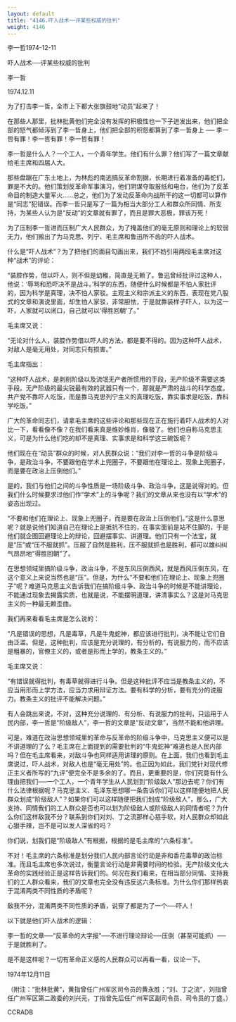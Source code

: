 ```yaml
---
layout: default
title: "4146.吓人战术──评某些权威的批判"
weight: 4146
---
```


李一哲1974-12-11

吓人战术──评某些权威的批判

李一哲

1974.12.11

为了打击李一哲，全市上下都大张旗鼓地“动员”起来了！

在那些人那里，批林批黄他们完全没有发挥的积极性也一下子迸发出来，他们把全部的怒气都倾泻到了李一哲身上，他们把全部的积怨都算到了李一哲身上 ── 李一哲有罪！李一哲有罪！李一哲有罪！

李一哲是什么人？一个工人，一个青年学生。他们有什么罪？他们写了一篇文章献给毛主席和四届人大。

那些盘踞在广东土地上，为林彪的南逃搞反革命割据，长期进行着准备的毒蛇们，罪是不大的。他们策划反革命军事演习，他们阴谋夺取报纸和电台，他们为了反革命目的制造大量军火……总之，他们为了发动反革命内战所干的这一切都可以算作是“同志”犯错误。而李一哲只是写了一篇为相当大部分工人和群众所同情、所支持，为某些人认为是“反动”的文章就有罪了，而且是罪大恶极，罪该万死！

为了压制李一哲进而压制广大人民群众，为了掩盖他们的毫无原则和理论上的软弱无力，他们搬出了为马克思、列宁、毛主席和鲁迅所不齿的吓人战术。

什么是“吓人战术”？为了把他们的面目勾画出来，我们不妨引用两段毛主席对这种“战术”的评论：

“装腔作势，借以吓人，则不但是幼稚，简直是无赖了。鲁迅曾经批评过这种人，他说：‘辱骂和恐吓决不是战斗。’科学的东西，随便什么时候都是不怕人家批评的，因为科学是真理，决不怕人家驳。主观主义和宗派主义的东西，表现在党八股式的文章和演说里面，却生怕人家驳，非常胆怯，于是就靠装样子吓人，以为这一吓，人家就可以闭口，自己就可以‘得胜回朝’了。”

毛主席又说：

“无论对什么人，装腔作势借以吓人的方法，都是要不得的。因为这种吓人战术，对敌人是毫无用处，对同志只有损害。”

毛主席指出：

“这种吓人战术，是剥削阶级以及流氓无产者所惯用的手段，无产阶级不需要这类手段。无产阶级的最尖锐最有效的武器只有一个，那就是严肃的战斗的科学态度。共产党不靠吓人吃饭，而是靠马克思列宁主义的真理吃饭，靠实事求是吃饭，靠科学吃饭。”

广大的革命同志们，请拿毛主席的这些评论和那些现在正在施行着吓人战术的人对比一下，看看像不像？在我们看来真是维妙维肖，像极了。他们也自称马克思主义，可是为什么他们吃的却不是真理、实事求是和科学这三碗饭呢？

他们现在在“动员”群众的时候，对人民群众说：“我们对李一哲的斗争是阶级斗争，是政治斗争，不要跟他在学术上兜圈子，不要跟他在理论上、现象上兜圈子，而是要在政治上压倒他们。”

是的，我们与他们之间的斗争性质是一场阶级斗争、政治斗争，这是说得对的。但我们什么时候要求过他们作“学术”上的斗争呢？我们的文章从来也没有以“学术”的姿态出现过。

“不要和他们在理论上、现象上兜圈子，而是要在政治上压倒他们。”这是什么意思呢？就是说他们知道自己在理论上是抵抗不住的，在事实面前是站不住脚的，于是他们就企图回避理论上的辩论，回避摆事实、讲道理。他们只有一个法宝，就是“压”或“压不服就抓”。压服了自然是胜利，压不服就抓也是胜利，都可以雄纠纠气昂昂地“得胜回朝”了。

在思想领域里搞阶级斗争，政治斗争，不是东风压倒西风，就是西风压倒东风，在这个意义上来说当然也是“压”。但是，为什么“不要和他们在理论上、现象上兜圈子”呢？难道马克思主义告诉我们在搞阶级斗争、政治斗争的时候是不能讲理论，不能通过现象去揭露实质，也就是说，不能摆明道理，讲清事实么？这是对马克思主义的一种最无赖歪曲。

我们再来看看毛主席是怎么说的：

“凡是错误的思想，凡是毒草，凡是牛鬼蛇神，都应该进行批判，决不能让它们自由泛滥。但是，这种批判，应该是充分说理的，有分析的，有说服力的，而不应该是粗暴的，官僚主义的，或者是形而上学的，教条主义的。”

毛主席又说：

“有错误就得批判，有毒草就得进行斗争。但是这种批评不应当是教条主义的，不应当用形而上学方法，应当力求用辩证方法。要有科学的分析，要有充分的说服力。教条主义的批评不能解决问题。”

有人会跳出来说，不对，这种充分说理的、有分析、有说服力的批判，只运用于人民内部，李一哲是“阶级敌人”，李一哲的文章是“反动文章”，当然不能和他讲理。

可是，难道在政治思想领域里的革命与反革命的阶级斗争中，马克思主义便可以是不讲道理的了么？毛主席在上面提到的需要批判的“牛鬼蛇神”难道也是人民内部吗？但在毛主席看来，对敌斗争也同样适用讲理的原则。在上面，我们也看到毛主席说过，吓人战术，对敌人也是“毫无用处”的。也正因为如此，我们党针对现代修正主义者所写的“九评”便完全不是多余的了。而且，更重要的是，你们究竟有什么理由把我们──一个工人，一个青年学生从人民划到“阶级敌人”那边去呢？你们有什么法律根据呢？马克思主义、毛泽东思想哪一条告诉你们可以这样随便地把人民群众划成“阶级敌人”？如果你们可以这样随便把我们划成“阶级敌人”，那么，广大支持、同情我们的工人群众是否也可以划为阶级敌人或阶级敌人的同情者呢？为什么你们这样敌我不分？联系到你们对刘、丁之流那样心慈手软，对人民群众却如此心狠手辣，岂不是可以发人深省的吗？

你们说，划我们是“阶级敌人”有根据，根据的是毛主席的“六条标准”。

不对！毛主席的六条标准是划分我们人民内部言论行动是非和香花毒草的政治标准。而且毛主席也多次说过，衡量言论行动是非需要时间的检验。无产阶级文化大革命的实践经验正是这样告诉我们的。何况在我们看来，在相当部分同情、支持我们的工人群众看来，我们的文章也完全没有违反这六条标准。为什么你们那样热衷于混淆两类不同性质的矛盾呢？

敌我不分，混淆两类不同性质的矛盾，说穿了都是为了一个──吓人！

以下就是他们吓人战术的逻辑：

李一哲的文章──“反革命的大字报”──不进行理论辩论──压倒（甚至可能抓）──于是就胜利了。

是不是这样呢？一切有革命正义感的人民群众可以再看一看，议论一下。

1974年12月11日

（附注：“批林批黄”，黄指曾任广州军区司令员的黄永胜；“刘、丁之流”，刘指曾任广州军区第二政委的刘兴元，丁指曾先后任广州军区副司令员、司令员的丁盛。）

CCRADB

